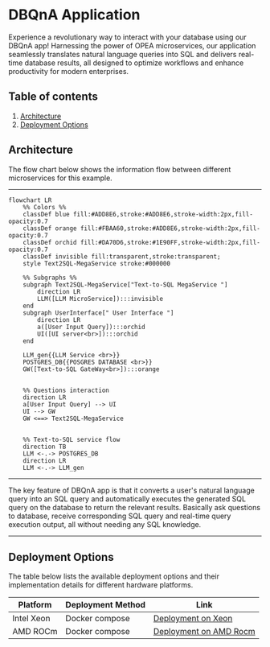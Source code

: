 # DBQnA Application

Experience a revolutionary way to interact with your database using our DBQnA app! Harnessing the power of OPEA microservices, our application seamlessly translates natural language queries into SQL and delivers real-time database results, all designed to optimize workflows and enhance productivity for modern enterprises.

## Table of contents

1. [Architecture](#architecture)
2. [Deployment Options](#deployment-options)

## Architecture

The flow chart below shows the information flow between different microservices for this example.

---

```mermaid
flowchart LR
    %% Colors %%
    classDef blue fill:#ADD8E6,stroke:#ADD8E6,stroke-width:2px,fill-opacity:0.7
    classDef orange fill:#FBAA60,stroke:#ADD8E6,stroke-width:2px,fill-opacity:0.7
    classDef orchid fill:#DA70D6,stroke:#1E90FF,stroke-width:2px,fill-opacity:0.7
    classDef invisible fill:transparent,stroke:transparent;
    style Text2SQL-MegaService stroke:#000000

    %% Subgraphs %%
    subgraph Text2SQL-MegaService["Text-to-SQL MegaService "]
        direction LR
        LLM([LLM MicroService]):::invisible
    end
    subgraph UserInterface[" User Interface "]
        direction LR
        a([User Input Query]):::orchid
        UI([UI server<br>]):::orchid
    end

    LLM_gen{{LLM Service <br>}}
    POSTGRES_DB{{POSGRES DATABASE <br>}}
    GW([Text-to-SQL GateWay<br>]):::orange


    %% Questions interaction
    direction LR
    a[User Input Query] --> UI
    UI --> GW
    GW <==> Text2SQL-MegaService


    %% Text-to-SQL service flow
    direction TB
    LLM <-.-> POSTGRES_DB
    direction LR
    LLM <-.-> LLM_gen

```

---

The key feature of DBQnA app is that it converts a user's natural language query into an SQL query and automatically executes the generated SQL query on the database to return the relevant results. Basically ask questions to database, receive corresponding SQL query and real-time query execution output, all without needing any SQL knowledge.

---

## Deployment Options

The table below lists the available deployment options and their implementation details for different hardware platforms.

| Platform   | Deployment Method | Link                                                              |
| ---------- | ----------------- | ----------------------------------------------------------------- |
| Intel Xeon | Docker compose    | [Deployment on Xeon](./docker_compose/intel/cpu/xeon/README.md)   |
| AMD ROCm   | Docker compose    | [Deployment on AMD Rocm](./docker_compose/amd/gpu/rocm/README.md) |
